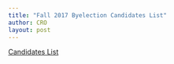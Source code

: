 ```yaml
---
title: "Fall 2017 Byelection Candidates List"
author: CRO
layout: post
---
```


<a href="https://drive.google.com/file/d/1x-IpyUwvmUqqG6iPootyfntrouYiw7Ez/view?usp=sharing">Candidates List</a>